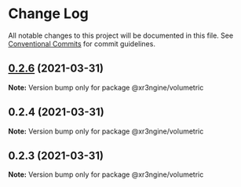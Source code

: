 # Change Log

All notable changes to this project will be documented in this file.
See [Conventional Commits](https://conventionalcommits.org) for commit guidelines.

## [0.2.6](https://github.com/xr3ngine/xr3ngine/compare/v0.2.5...v0.2.6) (2021-03-31)

**Note:** Version bump only for package @xr3ngine/volumetric





## 0.2.4 (2021-03-31)

**Note:** Version bump only for package @xr3ngine/volumetric





## 0.2.3 (2021-03-31)

**Note:** Version bump only for package @xr3ngine/volumetric
